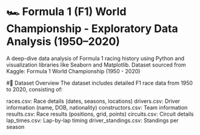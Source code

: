 # 🏎️ Formula 1 (F1) World Championship - Exploratory Data Analysis (1950–2020)
A deep-dive data analysis of Formula 1 racing history using Python and visualization libraries like Seaborn and Matplotlib.
Dataset sourced from Kaggle: Formula 1 World Championship (1950 - 2020)

#📂 Dataset Overview
The dataset includes detailed F1 race data from 1950 to 2020, consisting of:

races.csv: Race details (dates, seasons, locations)
drivers.csv: Driver information (name, DOB, nationality)
constructors.csv: Team information
results.csv: Race results (positions, grid, points)
circuits.csv: Circuit details
lap_times.csv: Lap-by-lap timing
driver_standings.csv: Standings per season
